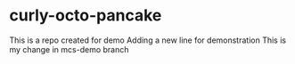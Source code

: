 # curly-octo-pancake
This is a repo created for demo
Adding a new line for demonstration
This is my change in mcs-demo branch